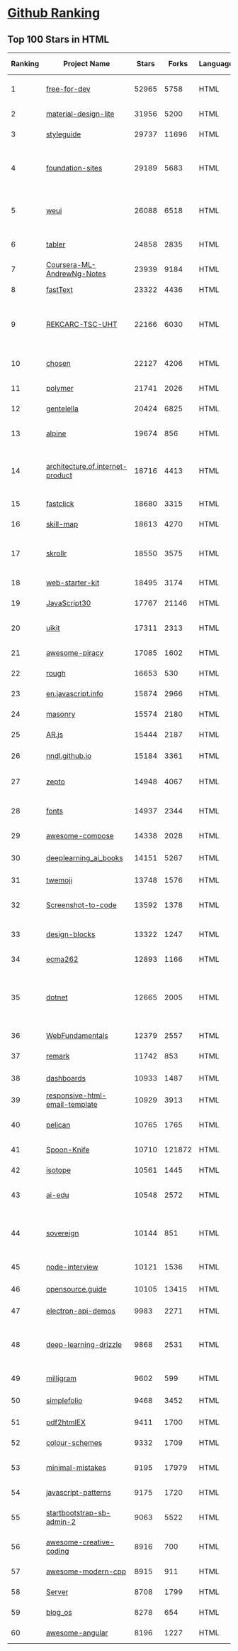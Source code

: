 [Github Ranking](../README.md)
==========

## Top 100 Stars in HTML

| Ranking | Project Name | Stars | Forks | Language | Open Issues | Description | Last Commit |
| ------- | ------------ | ----- | ----- | -------- | ----------- | ----------- | ----------- |
| 1 | [free-for-dev](https://github.com/ripienaar/free-for-dev) | 52965 | 5758 | HTML | 0 | A list of SaaS, PaaS and IaaS offerings that have free tiers of interest to devops and infradev | 2022-01-25T13:12:51Z |
| 2 | [material-design-lite](https://github.com/google/material-design-lite) | 31956 | 5200 | HTML | 360 | Material Design Components in HTML/CSS/JS | 2021-12-31T10:28:30Z |
| 3 | [styleguide](https://github.com/google/styleguide) | 29737 | 11696 | HTML | 180 | Style guides for Google-originated open-source projects | 2022-01-13T14:29:52Z |
| 4 | [foundation-sites](https://github.com/foundation/foundation-sites) | 29189 | 5683 | HTML | 22 | The most advanced responsive front-end framework in the world. Quickly create prototypes and production code for sites that work on any kind of device. | 2022-01-22T06:14:32Z |
| 5 | [weui](https://github.com/Tencent/weui) | 26088 | 6518 | HTML | 40 | A UI library by WeChat official design team, includes the most useful widgets/modules in mobile web applications. | 2021-12-10T10:47:26Z |
| 6 | [tabler](https://github.com/tabler/tabler) | 24858 | 2835 | HTML | 48 | Tabler is free and open-source HTML Dashboard UI Kit built on Bootstrap | 2022-01-24T00:58:33Z |
| 7 | [Coursera-ML-AndrewNg-Notes](https://github.com/fengdu78/Coursera-ML-AndrewNg-Notes) | 23939 | 9184 | HTML | 45 | 吴恩达老师的机器学习课程个人笔记 | 2022-01-21T12:30:55Z |
| 8 | [fastText](https://github.com/facebookresearch/fastText) | 23322 | 4436 | HTML | 403 | Library for fast text representation and classification. | 2021-12-17T14:37:54Z |
| 9 | [REKCARC-TSC-UHT](https://github.com/PKUanonym/REKCARC-TSC-UHT) | 22166 | 6030 | HTML | 10 | 清华大学计算机系课程攻略 Guidance for courses in Department of Computer Science and Technology, Tsinghua University | 2022-01-22T14:00:56Z |
| 10 | [chosen](https://github.com/harvesthq/chosen) | 22127 | 4206 | HTML | 242 | Deprecated - Chosen is a library for making long, unwieldy select boxes more friendly. | 2021-08-07T00:48:15Z |
| 11 | [polymer](https://github.com/Polymer/polymer) | 21741 | 2026 | HTML | 256 | Our original Web Component library. | 2021-12-07T22:20:44Z |
| 12 | [gentelella](https://github.com/ColorlibHQ/gentelella) | 20424 | 6825 | HTML | 30 | Free Bootstrap 4 Admin Dashboard Template | 2021-12-08T02:07:09Z |
| 13 | [alpine](https://github.com/alpinejs/alpine) | 19674 | 856 | HTML | 2 | A rugged, minimal framework for composing JavaScript behavior in your markup.  | 2022-01-22T14:32:15Z |
| 14 | [architecture.of.internet-product](https://github.com/davideuler/architecture.of.internet-product) | 18716 | 4413 | HTML | 8 | 互联网公司技术架构，微信/淘宝/微博/腾讯/阿里/美团点评/百度/Google/Facebook/Amazon/eBay的架构，欢迎PR补充 | 2021-12-05T04:53:06Z |
| 15 | [fastclick](https://github.com/ftlabs/fastclick) | 18680 | 3315 | HTML | 211 | Polyfill to remove click delays on browsers with touch UIs | 2021-08-13T16:01:47Z |
| 16 | [skill-map](https://github.com/TeamStuQ/skill-map) | 18613 | 4270 | HTML | 67 | 程序员技能图谱 | 2021-12-30T01:39:23Z |
| 17 | [skrollr](https://github.com/Prinzhorn/skrollr) | 18550 | 3575 | HTML | 243 | Stand-alone parallax scrolling library for mobile (Android + iOS) and desktop. No jQuery. Just plain JavaScript (and some love). | 2018-01-23T20:05:59Z |
| 18 | [web-starter-kit](https://github.com/google/web-starter-kit) | 18495 | 3174 | HTML | 50 | Web Starter Kit - a workflow for multi-device websites | 2021-08-04T23:45:13Z |
| 19 | [JavaScript30](https://github.com/wesbos/JavaScript30) | 17767 | 21146 | HTML | 0 | 30 Day Vanilla JS Challenge | 2022-01-23T16:34:50Z |
| 20 | [uikit](https://github.com/uikit/uikit) | 17311 | 2313 | HTML | 696 | A lightweight and modular front-end framework for developing fast and powerful web interfaces | 2022-01-25T12:20:47Z |
| 21 | [awesome-piracy](https://github.com/Igglybuff/awesome-piracy) | 17085 | 1602 | HTML | 115 | A curated list of awesome warez and piracy links | 2022-01-18T13:20:45Z |
| 22 | [rough](https://github.com/rough-stuff/rough) | 16653 | 530 | HTML | 18 | Create graphics with a hand-drawn, sketchy, appearance | 2021-12-31T09:12:59Z |
| 23 | [en.javascript.info](https://github.com/javascript-tutorial/en.javascript.info) | 15874 | 2966 | HTML | 49 | Modern JavaScript Tutorial  | 2022-01-26T01:27:37Z |
| 24 | [masonry](https://github.com/desandro/masonry) | 15574 | 2180 | HTML | 51 | :love_hotel: Cascading grid layout plugin | 2021-10-03T09:17:12Z |
| 25 | [AR.js](https://github.com/jeromeetienne/AR.js) | 15444 | 2187 | HTML | 4 | Efficient Augmented Reality for the Web - 60fps on mobile! | 2021-07-19T22:31:16Z |
| 26 | [nndl.github.io](https://github.com/nndl/nndl.github.io) | 15184 | 3361 | HTML | 60 | 《神经网络与深度学习》 邱锡鹏著 Neural Network and Deep Learning  | 2021-12-09T02:58:42Z |
| 27 | [zepto](https://github.com/madrobby/zepto) | 14948 | 4067 | HTML | 71 | Zepto.js is a minimalist JavaScript library for modern browsers, with a jQuery-compatible API | 2021-06-15T22:42:28Z |
| 28 | [fonts](https://github.com/google/fonts) | 14937 | 2344 | HTML | 1022 | Font files available from Google Fonts, and a public issue tracker for all things Google Fonts | 2022-01-25T18:54:11Z |
| 29 | [awesome-compose](https://github.com/docker/awesome-compose) | 14338 | 2028 | HTML | 23 | Awesome Docker Compose samples | 2022-01-20T04:18:03Z |
| 30 | [deeplearning_ai_books](https://github.com/fengdu78/deeplearning_ai_books) | 14151 | 5267 | HTML | 47 | deeplearning.ai（吴恩达老师的深度学习课程笔记及资源） | 2022-01-21T12:14:56Z |
| 31 | [twemoji](https://github.com/twitter/twemoji) | 13748 | 1576 | HTML | 41 | Emoji for everyone. https://twemoji.twitter.com/ | 2022-01-20T13:23:01Z |
| 32 | [Screenshot-to-code](https://github.com/emilwallner/Screenshot-to-code) | 13592 | 1378 | HTML | 12 | A neural network that transforms a design mock-up into a static website. | 2021-11-18T07:35:19Z |
| 33 | [design-blocks](https://github.com/froala/design-blocks) | 13322 | 1247 | HTML | 22 | A set of 170+ Bootstrap based design blocks ready to be used to create clean modern websites. | 2021-02-24T13:00:52Z |
| 34 | [ecma262](https://github.com/tc39/ecma262) | 12893 | 1166 | HTML | 278 | Status, process, and documents for ECMA-262 | 2022-01-26T00:52:39Z |
| 35 | [dotnet](https://github.com/microsoft/dotnet) | 12665 | 2005 | HTML | 210 | This repo is the official home of .NET on GitHub. It's a great starting point to find many .NET OSS projects from Microsoft and the community, including many that are part of the .NET Foundation. | 2021-12-06T00:02:00Z |
| 36 | [WebFundamentals](https://github.com/google/WebFundamentals) | 12379 | 2557 | HTML | 1153 | Best practices for modern web development | 2022-01-14T06:02:50Z |
| 37 | [remark](https://github.com/gnab/remark) | 11742 | 853 | HTML | 149 | A simple, in-browser, markdown-driven slideshow tool. | 2022-01-05T17:33:46Z |
| 38 | [dashboards](https://github.com/keen/dashboards) | 10933 | 1487 | HTML | 0 | Responsive dashboard templates 📊✨ | 2021-11-02T12:25:42Z |
| 39 | [responsive-html-email-template](https://github.com/leemunroe/responsive-html-email-template) | 10929 | 3913 | HTML | 3 | A free simple responsive HTML email template | 2021-11-23T06:02:46Z |
| 40 | [pelican](https://github.com/getpelican/pelican) | 10765 | 1765 | HTML | 45 | Static site generator that supports Markdown and reST syntax. Powered by Python. | 2022-01-23T20:24:57Z |
| 41 | [Spoon-Knife](https://github.com/octocat/Spoon-Knife) | 10710 | 121872 | HTML | 1146 | This repo is for demonstration purposes only. | 2022-01-25T21:50:19Z |
| 42 | [isotope](https://github.com/metafizzy/isotope) | 10561 | 1445 | HTML | 51 | :revolving_hearts: Filter & sort magical layouts | 2021-09-24T03:20:14Z |
| 43 | [ai-edu](https://github.com/microsoft/ai-edu) | 10548 | 2572 | HTML | 46 | AI education materials for Chinese students, teachers and IT professionals. | 2022-01-23T08:17:10Z |
| 44 | [sovereign](https://github.com/sovereign/sovereign) | 10144 | 851 | HTML | 83 | A set of Ansible playbooks to build and maintain your own private cloud: email, calendar, contacts, file sync, IRC bouncer, VPN, and more. | 2021-07-09T13:37:45Z |
| 45 | [node-interview](https://github.com/ElemeFE/node-interview) | 10121 | 1536 | HTML | 6 | How to pass the Node.js interview of ElemeFE. | 2020-10-19T03:29:22Z |
| 46 | [opensource.guide](https://github.com/github/opensource.guide) | 10105 | 13415 | HTML | 0 | 📚 Community guides for open source creators | 2022-01-25T21:13:37Z |
| 47 | [electron-api-demos](https://github.com/electron/electron-api-demos) | 9983 | 2271 | HTML | 40 | Explore the Electron APIs | 2022-01-09T13:03:13Z |
| 48 | [deep-learning-drizzle](https://github.com/kmario23/deep-learning-drizzle) | 9868 | 2531 | HTML | 4 | Drench yourself in Deep Learning, Reinforcement Learning, Machine Learning, Computer Vision, and NLP by learning from these exciting lectures!! | 2021-10-19T23:53:36Z |
| 49 | [milligram](https://github.com/milligram/milligram) | 9602 | 599 | HTML | 29 | A minimalist CSS framework. | 2021-12-12T17:27:25Z |
| 50 | [simplefolio](https://github.com/cobiwave/simplefolio) | 9468 | 3452 | HTML | 20 | ⚡️ A minimal portfolio template for Developers | 2022-01-18T05:02:22Z |
| 51 | [pdf2htmlEX](https://github.com/coolwanglu/pdf2htmlEX) | 9411 | 1700 | HTML | 231 | Convert PDF to HTML without losing text or format. | 2019-08-16T18:39:59Z |
| 52 | [colour-schemes](https://github.com/daylerees/colour-schemes) | 9332 | 1709 | HTML | 54 | Colour schemes for a variety of editors created by Dayle Rees. | 2020-11-11T18:28:33Z |
| 53 | [minimal-mistakes](https://github.com/mmistakes/minimal-mistakes) | 9195 | 17979 | HTML | 6 | :triangular_ruler: Jekyll theme for building a personal site, blog, project documentation, or portfolio. | 2022-01-25T17:20:27Z |
| 54 | [javascript-patterns](https://github.com/shichuan/javascript-patterns) | 9175 | 1720 | HTML | 15 | JavaScript Patterns | 2020-10-02T05:20:06Z |
| 55 | [startbootstrap-sb-admin-2](https://github.com/StartBootstrap/startbootstrap-sb-admin-2) | 9063 | 5522 | HTML | 55 | A free, open source, Bootstrap admin theme created by Start Bootstrap | 2021-12-31T08:33:34Z |
| 56 | [awesome-creative-coding](https://github.com/terkelg/awesome-creative-coding) | 8916 | 700 | HTML | 2 | Creative Coding: Generative Art, Data visualization, Interaction Design, Resources. | 2022-01-10T06:27:03Z |
| 57 | [awesome-modern-cpp](https://github.com/rigtorp/awesome-modern-cpp) | 8915 | 911 | HTML | 0 | A collection of resources on modern C++ | 2022-01-09T07:40:29Z |
| 58 | [Server](https://github.com/PanDownloadServer/Server) | 8708 | 1799 | HTML | 135 | PanDownload的个人维护版本 | 2020-09-25T01:38:15Z |
| 59 | [blog_os](https://github.com/phil-opp/blog_os) | 8278 | 654 | HTML | 46 | Writing an OS in Rust | 2022-01-25T14:24:55Z |
| 60 | [awesome-angular](https://github.com/PatrickJS/awesome-angular) | 8196 | 1227 | HTML | 0 | :page_facing_up: A curated list of awesome Angular resources | 2022-01-03T12:39:08Z |

